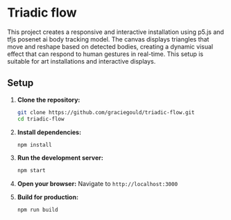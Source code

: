 # Triadic flow
This project creates a responsive and interactive installation using p5.js and tfjs posenet ai body tracking model. The canvas displays triangles that move and reshape based on detected bodies, creating a dynamic visual effect that can respond to human gestures in real-time. This setup is suitable for art installations and interactive displays.

## Setup

1. **Clone the repository:**
    ```bash
    git clone https://github.com/graciegould/triadic-flow.git
    cd triadic-flow
    ```

2. **Install dependencies:**
    ```bash
    npm install
    ```

3. **Run the development server:**
    ```bash
    npm start
    ```

4. **Open your browser:**
    Navigate to `http://localhost:3000`

5. **Build for production:**
    ```bash
    npm run build
    ```
